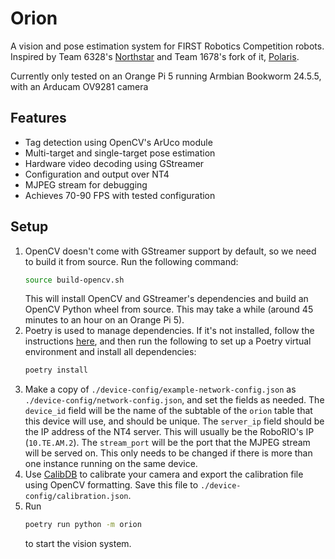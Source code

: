 # Orion

A vision and pose estimation system for FIRST Robotics Competition robots. Inspired by Team 6328's [Northstar](https://github.com/Mechanical-Advantage/RobotCode2024/tree/main/vision/northstar) 
and Team 1678's fork of it, [Polaris](https://github.com/frc1678/C2024-Public/tree/main/polaris). 

Currently only tested on an Orange Pi 5 running Armbian Bookworm 24.5.5, with an Arducam OV9281 camera

## Features
 - Tag detection using OpenCV's ArUco module
 - Multi-target and single-target pose estimation
 - Hardware video decoding using GStreamer
 - Configuration and output over NT4
 - MJPEG stream for debugging
 - Achieves 70-90 FPS with tested configuration

## Setup
1. OpenCV doesn't come with GStreamer support by default, so we need to build it from source. Run the following command:
    ```bash 
    source build-opencv.sh
    ```
   This will install OpenCV and GStreamer's dependencies and build an OpenCV Python wheel from source. This may take a 
   while (around 45 minutes to an hour on an Orange Pi 5).
2. Poetry is used to manage dependencies. If it's not installed, follow the instructions [here](https://python-poetry.org/docs/#installing-with-the-official-installer),
   and then run the following to set up a Poetry virtual environment and install all dependencies:
   ```bash
   poetry install
   ```
3. Make a copy of `./device-config/example-network-config.json` as `./device-config/network-config.json`, and set the
   fields as needed. The `device_id` field will be the name of the subtable of the `orion` table that this device will
   use, and should be unique. The `server_ip` field should be the IP address of the NT4 server. This will usually be the
   RoboRIO's IP (`10.TE.AM.2`). The `stream_port` will be the port that the MJPEG stream will be served on. This only
   needs to be changed if there is more than one instance running on the same device.
4. Use [CalibDB](https://calibdb.net) to calibrate your camera and export the calibration file using OpenCV formatting.
   Save this file to `./device-config/calibration.json`.
5. Run
    ```bash
    poetry run python -m orion
    ```
   to start the vision system.